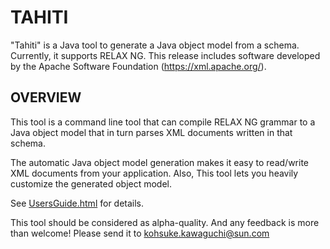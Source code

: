 # TAHITI

"Tahiti" is a Java tool to generate a Java object model from a schema.
Currently, it supports RELAX NG.
This release includes software developed by the Apache Software
Foundation (https://xml.apache.org/).

## OVERVIEW

This tool is a command line tool that can compile RELAX NG grammar to
a Java object model that in turn parses XML documents written in that
schema.

The automatic Java object model generation makes it easy to read/write
XML documents from your application. Also, This tool lets you heavily
customize the generated object model.

See [UsersGuide.html](./UsersGuide.html) for details.

This tool should be considered as alpha-quality. And any feedback is
more than welcome! Please send it to kohsuke.kawaguchi@sun.com

